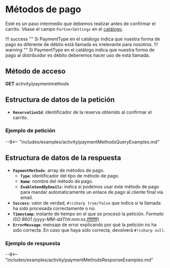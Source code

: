 # Métodos de pago

Esté es un paso intermedio que debemos realizar antes de confirmar el carrito. Véase el campo ``PartnerSettings`` en el [catálogo](catalog.md).

!!! success ""
    Si PaymentType en el catálogo indica que nuestra forma de pago es diferente de débito está llamada es irrelevante para nosotros.
!!! warning ""
    Si PaymentType en el catálogo indica que nuestra forma de pago al distribuidor es débito deberemos hacer uso de está llamada.

## Método de acceso

**GET** activity/paymentmethods

## Estructura de datos de la petición

- **`ReservationId`**: identificador de la reserva obtenido al confirmar el carrito.

### Ejemplo de petición

--8<-- "includes/examples/activity/paymentMethodsQueryExamples.md"

## Estructura de datos de la respuesta

- **`PaymentMethods`**: array de métodos de pago.
    - **``Type``**: identificador del tipo de método de pago.
    - **``Name``**: nombre del método de pago.
    - **``EnableSendByEmails``**: indica si podemos usar este método de pago para mandar automaticamente un enlace de pago al cliente final vía email.
- **`Success`**: valor de verdad, `#!csharp true/false` que indica si la llamada ha sido procesada correctamente o no.
- **`Timestamp`**: instante de tiempo en el que se procesó la petición. *Formato ISO 8601 (yyyy-MM-ddThh:mm:ss.fffffff)*.
- **`ErrorMessage`**: mensaje de error explicando por qué la petición no ha sido correcta. En caso que haya sido correcta, devolverá `#!csharp null`.

### Ejemplo de respuesta

--8<-- "includes/examples/activity/paymentMethodsResponseExamples.md"
